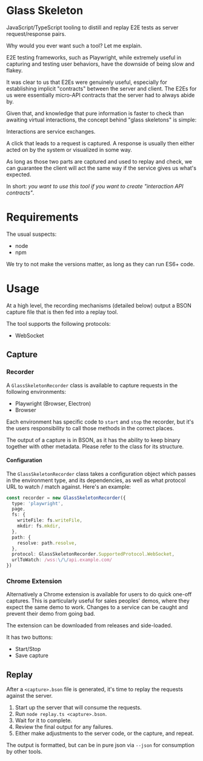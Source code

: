 # Glass Skeleton

JavaScript/TypeScript tooling to distill and replay E2E tests as server
request/response pairs.

Why would you ever want such a tool? Let me explain.

E2E testing frameworks, such as Playwright, while extremely useful in capturing
and testing user behaviors, have the downside of being slow and flakey.

It was clear to us that E2Es were genuinely useful, especially for establishing
implicit "contracts" between the server and client. The E2Es for us were
essentially micro-API contracts that the server had to always abide by.

Given that, and knowledge that pure information is faster to check than awaiting
virtual interactions, the concept behind "glass skeletons" is simple:

Interactions are service exchanges.

A click that leads to a request is captured. A response is usually then either
acted on by the system or visualized in some way.

As long as those two parts are captured and used to replay and check, we can
guarantee the client will act the same way if the service gives us what's
expected.

In short: *you want to use this tool if you want to create "interaction
API contracts"*.

# Requirements

The usual suspects:

* node
* npm

We try to not make the versions matter, as long as they can run ES6+ code.

# Usage

At a high level, the recording mechanisms (detailed below) output a BSON capture
file that is then fed into a replay tool.

The tool supports the following protocols:

* WebSocket

## Capture

### Recorder

A `GlassSkeletonRecorder` class is available to capture requests in the following
environments:

* Playwright (Browser, Electron)
* Browser

Each environment has specific code to `start` and `stop` the recorder, but it's
the users responsibility to call those methods in the correct places.

The output of a capture is in BSON, as it has the ability to keep binary together
with other metadata. Please refer to the class for its structure.

#### Configuration

The `GlassSkeletonRecorder` class takes a configuration object which passes in
the environment type, and its dependencies, as well as what protocol URL to
watch / match against. Here's an example:

```ts
const recorder = new GlassSkeletonRecorder({
  type: 'playwright',
  page,
  fs: {
    writeFile: fs.writeFile,
    mkdir: fs.mkdir,
  },
  path: {
    resolve: path.resolve,
  },
  protocol: GlassSkeletonRecorder.SupportedProtocol.WebSocket,
  urlToWatch: /wss:\/\/api.example.com/
})
```


### Chrome Extension

Alternatively a Chrome extension is available for users to do quick one-off
captures. This is particularly useful for sales peoples' demos, where they
expect the same demo to work. Changes to a service can be caught and prevent
their demo from going bad.

The extension can be downloaded from releases and side-loaded.

It has two buttons:

* Start/Stop
* Save capture

## Replay

After a `<capture>.bson` file is generated, it's time to replay the
requests against the server.

1. Start up the server that will consume the requests.
2. Run `node replay.ts <capture>.bson`.
3. Wait for it to complete.
4. Review the final output for any failures.
5. Either make adjustments to the server code, or the capture, and repeat.

The output is formatted, but can be in pure json via `--json` for consumption
by other tools.
